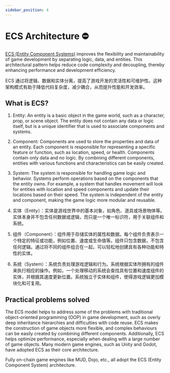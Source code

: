 ```yaml
---
sidebar_position: 4
---
```


# ECS Architecture ⛔

[ECS (Entity Component Systems)](https://en.wikipedia.org/wiki/Entity_component_system) improves the flexibility and maintainability of game development by separating logic, data, and entities. This architectural pattern helps reduce code complexity and decoupling, thereby enhancing performance and development efficiency.

ECS 通过将逻辑、数据和实体分离，提高了游戏开发的灵活性和可维护性。这种架构模式有助于降低代码复杂度，减少耦合，从而提升性能和开发效率。

## What is ECS?

1. Entity: An entity is a basic object in the game world, such as a character, prop, or scene object. The entity does not contain any data or logic itself, but is a unique identifier that is used to associate components and systems.

2. Component: Components are used to store the properties and data of an entity. Each component is responsible for representing a specific feature or function, such as location, speed, or health. Components contain only data and no logic. By combining different components, entities with various functions and characteristics can be easily created.

3. System: The system is responsible for handling game logic and behavior. Systems perform operations based on the components that the entity owns. For example, a system that handles movement will look for entities with location and speed components and update their locations based on their speed. The system is independent of the entity and component, making the game logic more modular and reusable.

1. 实体（Entity）：实体是游戏世界中的基本对象，如角色、道具或场景物体等。实体本身并不包含任何数据或逻辑，而只是一个唯一标识符，用于关联组件和系统。

2. 组件（Component）：组件用于存储实体的属性和数据。每个组件负责表示一个特定的特征或功能，例如位置、速度或生命值等。组件只包含数据，不包含任何逻辑。通过将不同的组件组合在一起，可以轻松地创建具有各种功能和特性的实体。

3. 系统（System）：系统负责处理游戏逻辑和行为。系统根据实体所拥有的组件来执行相应的操作。例如，一个处理移动的系统会查找具有位置和速度组件的实体，并根据其速度更新位置。系统独立于实体和组件，使得游戏逻辑更加模块化和可复用。

## Practical problems solved

The ECS model helps to address some of the problems with traditional object-oriented programming (OOP) in game development, such as overly deep inheritance hierarchies and difficulties with code reuse. ECS makes the construction of game objects more flexible, and complex behaviours can be easily created by combining different components. Additionally, ECS helps optimize performance, especially when dealing with a large number of game objects. Many modern game engines, such as Unity and Godot, have adopted ECS as their core architecture.

Fully on-chain game engines like MUD, Dojo, etc., all adopt the ECS (Entity Component System) architecture.